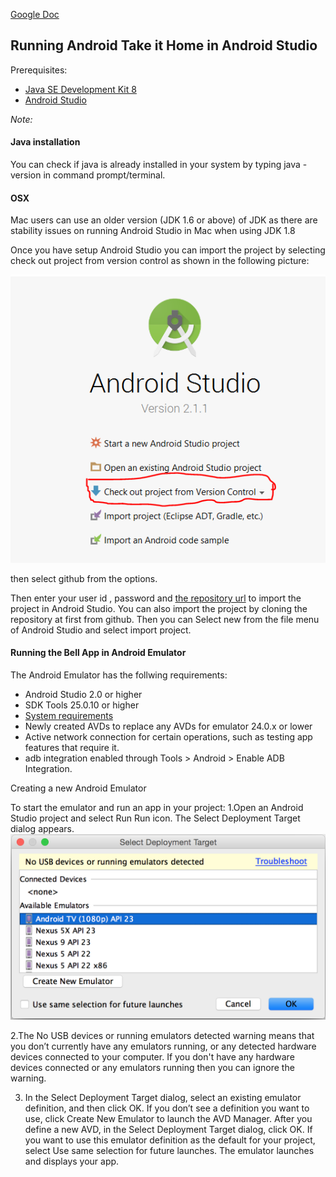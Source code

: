 [Google Doc](https://docs.google.com/document/d/1JUePcj0W9mg6Ea__lakJK-Zd6ZFXchmqdbztLqIU4Cs/edit)
## Running Android Take it Home in Android Studio

Prerequisites:

* [Java SE Development Kit 8](http://www.oracle.com/technetwork/java/javase/downloads/jdk8-downloads-2133151.html)
* [Android Studio](https://developer.android.com/studio/index.html)

_Note:_
#### Java installation
You can check if java is already installed in your system by typing java -version in command prompt/terminal.
#### OSX
Mac users can use an older version (JDK 1.6 or above) of JDK as there are stability issues on running Android Studio in Mac when using JDK 1.8

Once you have setup Android Studio you can import the project by selecting check out project from version control as shown in the following picture:

![versioncontrol](uploads/images/snip.PNG)

then select github from the options. 

Then enter your user id , password and [the repository url](https://github.com/open-learning-exchange/Android-PBeLL) to import the project in Android Studio. You can also import the project by cloning the repository at first from github. Then you can Select new from the file menu of Android Studio and select import project.

#### Running the Bell App in Android Emulator

The Android Emulator has the follwing requirements:
* Android Studio 2.0 or higher 
* SDK Tools 25.0.10 or higher
* [System requirements](https://developer.android.com/studio/index.html#Requirements)
* Newly created AVDs to replace any AVDs for emulator 24.0.x or lower
* Active network connection for certain operations, such as testing app features that require it.
* adb integration enabled through Tools > Android > Enable ADB Integration.

Creating a new Android Emulator


To start the emulator and run an app in your project:
1.Open an Android Studio project and select Run Run icon.
The Select Deployment Target dialog appears.
![selectdeploymenttarget](uploads/images/e-selectdeploymenttarget.png)

2.The No USB devices or running emulators detected warning means that you don’t currently have any emulators running, or any detected hardware devices connected to your computer.  If you don't have any hardware devices connected or any emulators running then you can ignore the warning.

3. In the Select Deployment Target dialog, select an existing emulator definition, and then click OK. If you don’t see a definition you want to use, click Create New Emulator to launch the AVD Manager. After you define a new AVD, in the Select Deployment Target dialog, click OK.
If you want to use this emulator definition as the default for your project, select Use same selection for future launches.
The emulator launches and displays your app.








